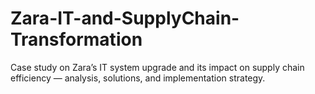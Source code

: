 # Zara-IT-and-SupplyChain-Transformation
Case study on Zara’s IT system upgrade and its impact on supply chain efficiency — analysis, solutions, and implementation strategy.
